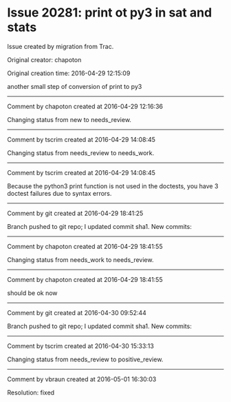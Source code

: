 # Issue 20281: print ot py3 in sat and stats

Issue created by migration from Trac.

Original creator: chapoton

Original creation time: 2016-04-29 12:15:09

another small step of conversion of print to py3


---

Comment by chapoton created at 2016-04-29 12:16:36

Changing status from new to needs_review.


---

Comment by tscrim created at 2016-04-29 14:08:45

Changing status from needs_review to needs_work.


---

Comment by tscrim created at 2016-04-29 14:08:45

Because the python3 print function is not used in the doctests, you have 3 doctest failures due to syntax errors.


---

Comment by git created at 2016-04-29 18:41:25

Branch pushed to git repo; I updated commit sha1. New commits:


---

Comment by chapoton created at 2016-04-29 18:41:55

Changing status from needs_work to needs_review.


---

Comment by chapoton created at 2016-04-29 18:41:55

should be ok now


---

Comment by git created at 2016-04-30 09:52:44

Branch pushed to git repo; I updated commit sha1. New commits:


---

Comment by tscrim created at 2016-04-30 15:33:13

Changing status from needs_review to positive_review.


---

Comment by vbraun created at 2016-05-01 16:30:03

Resolution: fixed
